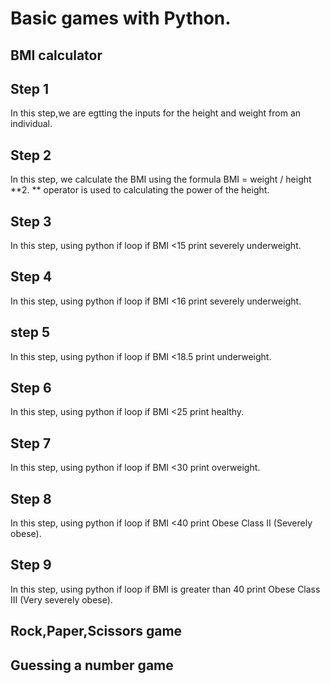 # Basic games with Python. 

## BMI calculator
## Step 1
In this step,we are egtting the inputs for the height and weight from an individual.
## Step 2
In this step, we calculate the BMI using the formula BMI = weight / height **2.
 ** operator is used to calculating the power of the height.
 ## Step 3
In this step, using python if loop if BMI <15 print severely underweight.
## Step 4
In this step, using python if loop if BMI <16 print severely underweight.
## step 5
In this step, using python if loop if BMI <18.5 print underweight.
## Step 6
In this step, using python if loop if BMI  <25 print healthy.
## Step 7
In this step, using python if loop if BMI <30  print overweight.
## Step 8
In this step, using python if loop if BMI <40 print Obese Class II (Severely obese).
## Step 9
In this step, using python if loop if BMI is greater than 40 print Obese Class III (Very severely obese).

## Rock,Paper,Scissors game
## Guessing a number game
